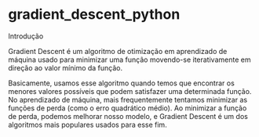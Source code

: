 # gradient_descent_python
Introdução

Gradient Descent é um algoritmo de otimização em aprendizado de máquina usado para minimizar uma função movendo-se iterativamente em direção ao valor mínimo da função.

Basicamente, usamos esse algoritmo quando temos que encontrar os menores valores possíveis que podem satisfazer uma determinada função. No aprendizado de máquina, mais frequentemente tentamos minimizar as funções de perda (como o erro quadrático médio). Ao minimizar a função de perda, podemos melhorar nosso modelo, e Gradient Descent é um dos algoritmos mais populares usados para esse fim.
